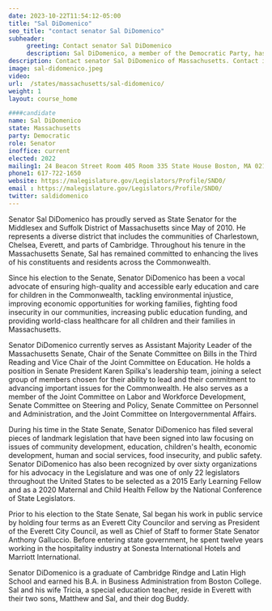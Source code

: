 ```yaml
---
date: 2023-10-22T11:54:12-05:00
title: "Sal DiDomenico"
seo_title: "contact senator Sal DiDomenico"
subheader:
     greeting: Contact senator Sal DiDomenico
     description: Sal DiDomenico, a member of the Democratic Party, has been serving as a member of the Massachusetts State Senate, representing the Middlesex and Suffolk District, since 2010. His current term is set to conclude on January 1, 2025.
description: Contact senator Sal DiDomenico of Massachusetts. Contact information for Sal DiDomenico includes email address, phone number, and mailing address.
image: sal-didomenico.jpeg
video:
url:  /states/massachusetts/sal-didomenico/
weight: 1
layout: course_home

####candidate
name: Sal DiDomenico
state: Massachusetts
party: Democratic
role: Senator
inoffice: current
elected: 2022
mailing1: 24 Beacon Street Room 405 Room 335 State House Boston, MA 02133
phone1: 617-722-1650
website: https://malegislature.gov/Legislators/Profile/SND0/
email : https://malegislature.gov/Legislators/Profile/SND0/
twitter: saldidomenico
---
```


Senator Sal DiDomenico has proudly served as State Senator for the Middlesex and Suffolk District of Massachusetts since May of 2010. He represents a diverse district that includes the communities of Charlestown, Chelsea, Everett, and parts of Cambridge. Throughout his tenure in the Massachusetts Senate, Sal has remained committed to enhancing the lives of his constituents and residents across the Commonwealth.

Since his election to the Senate, Senator DiDomenico has been a vocal advocate of ensuring high-quality and accessible early education and care for children in the Commonwealth, tackling environmental injustice, improving economic opportunities for working families, fighting food insecurity in our communities, increasing public education funding, and providing world-class healthcare for all children and their families in Massachusetts.

Senator DiDomenico currently serves as Assistant Majority Leader of the Massachusetts Senate, Chair of the Senate Committee on Bills in the Third Reading and Vice Chair of the Joint Committee on Education. He holds a position in Senate President Karen Spilka's leadership team, joining a select group of members chosen for their ability to lead and their commitment to advancing important issues for the Commonwealth. He also serves as a member of the Joint Committee on Labor and Workforce Development, Senate Committee on Steering and Policy, Senate Committee on Personnel and Administration, and the Joint Committee on Intergovernmental Affairs.

During his time in the State Senate, Senator DiDomenico has filed several pieces of landmark legislation that have been signed into law focusing on issues of community development, education, children's health, economic development, human and social services, food insecurity, and public safety. Senator DiDomenico has also been recognized by over sixty organizations for his advocacy in the Legislature and was one of only 22 legislators throughout the United States to be selected as a 2015 Early Learning Fellow and as a 2020 Maternal and Child Health Fellow by the National Conference of State Legislators.

Prior to his election to the State Senate, Sal began his work in public service by holding four terms as an Everett City Councilor and serving as President of the Everett City Council, as well as Chief of Staff to former State Senator Anthony Galluccio. Before entering state government, he spent twelve years working in the hospitality industry at Sonesta International Hotels and Marriott International.

Senator DiDomenico is a graduate of Cambridge Rindge and Latin High School and earned his B.A. in Business Administration from Boston College. Sal and his wife Tricia, a special education teacher, reside in Everett with their two sons, Matthew and Sal, and their dog Buddy.
